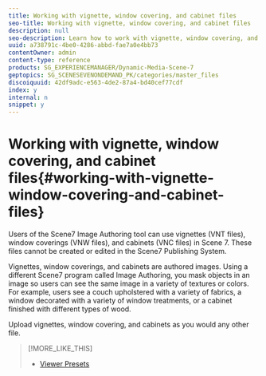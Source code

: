 ```yaml
---
title: Working with vignette, window covering, and cabinet files
seo-title: Working with vignette, window covering, and cabinet files
description: null
seo-description: Learn how to work with vignette, window covering, and cabinet files.
uuid: a738791c-4be0-4286-abbd-fae7a0e4bb73
contentOwner: admin
content-type: reference
products: SG_EXPERIENCEMANAGER/Dynamic-Media-Scene-7
geptopics: SG_SCENESEVENONDEMAND_PK/categories/master_files
discoiquuid: 42df9adc-e563-4de2-87a4-bd40cef77cdf
index: y
internal: n
snippet: y
---
```


# Working with vignette, window covering, and cabinet files{#working-with-vignette-window-covering-and-cabinet-files}

Users of the Scene7 Image Authoring tool can use vignettes (VNT files), window coverings (VNW files), and cabinets (VNC files) in Scene 7. These files cannot be created or edited in the Scene7 Publishing System.

Vignettes, window coverings, and cabinets are authored images. Using a different Scene7 program called Image Authoring, you mask objects in an image so users can see the same image in a variety of textures or colors. For example, users see a couch upholstered with a variety of fabrics, a window decorated with a variety of window treatments, or a cabinet finished with different types of wood.

Upload vignettes, window covering, and cabinets as you would any other file.

>[!MORE_LIKE_THIS]
>
>* [Viewer Presets](application-setup.md#viewer_presets)
